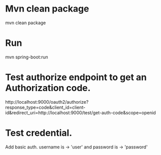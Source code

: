 # Mvn clean package 
mvn clean package 
# Run  
mvn spring-boot:run
# Test authorize endpoint to get an Authorization code. 
http://localhost:9000/oauth2/authorize?response_type=code&client_id=client-id&redirect_uri=http://localhost:9000/test/get-auth-code&scope=openid
# Test credential. 
Add basic auth. username is -> 'user' and password is -> 'password'
